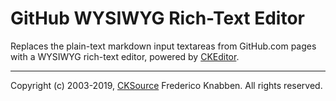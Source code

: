 # GitHub WYSIWYG Rich-Text Editor

Replaces the plain-text markdown input textareas from GitHub.com pages with a
WYSIWYG rich-text editor, powered by [CKEditor](https://ckeditor.com/).

---

Copyright (c) 2003-2019, [CKSource](https://cksource.com/) Frederico Knabben.
All rights reserved.
